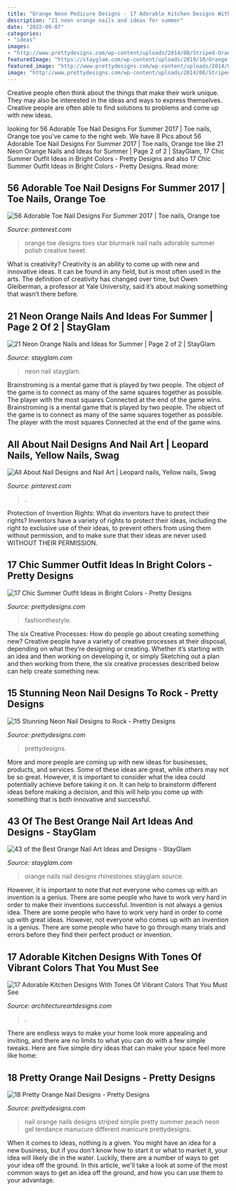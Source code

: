 ```yaml
---
title: "Orange Neon Pedicure Designs - 17 Adorable Kitchen Designs With Tones Of Vibrant Colors That You Must See"
description: "21 neon orange nails and ideas for summer"
date: "2022-09-07"
categories:
- "ideas"
images:
- "http://www.prettydesigns.com/wp-content/uploads/2014/08/Striped-Orange-Nail-Design.jpg"
featuredImage: "https://stayglam.com/wp-content/uploads/2019/10/Orange-Nails-with-Rhinestones.jpg"
featured_image: "http://www.prettydesigns.com/wp-content/uploads/2014/06/Summer-Outfit-with-Bright-Orange-Shirt.jpg"
image: "http://www.prettydesigns.com/wp-content/uploads/2014/08/Striped-Orange-Nail-Design.jpg"
---
```



Creative people often think about the things that make their work unique. They may also be interested in the ideas and ways to express themselves. Creative people are often able to find solutions to problems and come up with new ideas.

	

		
looking for 56 Adorable Toe Nail Designs For Summer 2017 | Toe nails, Orange toe you've came to the right web. We have 8 Pics about 56 Adorable Toe Nail Designs For Summer 2017 | Toe nails, Orange toe like 21 Neon Orange Nails and Ideas for Summer | Page 2 of 2 | StayGlam, 17 Chic Summer Outfit Ideas in Bright Colors - Pretty Designs and also 17 Chic Summer Outfit Ideas in Bright Colors - Pretty Designs. Read more:
		
    
## 56 Adorable Toe Nail Designs For Summer 2017 | Toe Nails, Orange Toe

<img loading=lazy src="https://i.pinimg.com/736x/27/d6/37/27d6376f0c096a94591048bfca6cb1c6.jpg" onerror="this.onerror=null;this.src='https://tse4.mm.bing.net/th?id=OIP.zrM8RYkzrPaVu5m64poNOAHaGa&amp;pid=15.1';" alt="56 Adorable Toe Nail Designs For Summer 2017 | Toe nails, Orange toe">

_Source: pinterest.com_

>orange toe designs toes star blurmark nail nails adorable summer polish creative tweet. 

	

What is creativity?
Creativity is an ability to come up with new and innovative ideas. It can be found in any field, but is most often used in the arts. The definition of creativity has changed over time, but Owen Gleiberman, a professor at Yale University, said it’s about making something that wasn’t there before.

    
## 21 Neon Orange Nails And Ideas For Summer | Page 2 Of 2 | StayGlam

<img loading=lazy src="https://stayglam.com/wp-content/uploads/2020/03/Gold-Foil-Nail-Design.jpg" onerror="this.onerror=null;this.src='https://tse4.mm.bing.net/th?id=OIP.gVZGhEt9K-ED4Mbshut2uwHaHa&amp;pid=15.1';" alt="21 Neon Orange Nails and Ideas for Summer | Page 2 of 2 | StayGlam">

_Source: stayglam.com_

>neon nail stayglam. 

	

Brainstroming is a mental game that is played by two people. The object of the game is to connect as many of the same squares together as possible. The player with the most squares Connected at the end of the game wins. Brainstroming is a mental game that is played by two people. The object of the game is to connect as many of the same squares together as possible. The player with the most squares Connected at the end of the game wins.

    
## All About Nail Designs And Nail Art | Leopard Nails, Yellow Nails, Swag

<img loading=lazy src="https://i.pinimg.com/736x/27/ff/9d/27ff9d545f88bd5dba1faf654111ebf3.jpg" onerror="this.onerror=null;this.src='https://tse1.mm.bing.net/th?id=OIP.dgU6Psx9UIFGBHGC1bXRbwHaLH&amp;pid=15.1';" alt="All About Nail Designs and Nail Art | Leopard nails, Yellow nails, Swag">

_Source: pinterest.com_

>. 

	

Protection of Invention Rights: What do inventors have to protect their rights?
Inventors have a variety of rights to protect their ideas, including the right to exclusive use of their ideas, to prevent others from using them without permission, and to make sure that their ideas are never used WITHOUT THEIR PERMISSION.

    
## 17 Chic Summer Outfit Ideas In Bright Colors - Pretty Designs

<img loading=lazy src="http://www.prettydesigns.com/wp-content/uploads/2014/06/Summer-Outfit-with-Bright-Orange-Shirt.jpg" onerror="this.onerror=null;this.src='https://tse1.mm.bing.net/th?id=OIP.748dy1HZqbOQ8MPTSwwcSAHaK9&amp;pid=15.1';" alt="17 Chic Summer Outfit Ideas in Bright Colors - Pretty Designs">

_Source: prettydesigns.com_

>fashionthestyle. 

	

The six Creative Processes: How do people go about creating something new?
Creative people have a variety of creative processes at their disposal, depending on what they’re designing or creating. Whether it’s starting with an idea and then working on developing it, or simply Sketching out a plan and then working from there, the six creative processes described below can help create something new.

    
## 15 Stunning Neon Nail Designs To Rock - Pretty Designs

<img loading=lazy src="https://www.prettydesigns.com/wp-content/uploads/2014/05/Neon-Pink-and-Neon-Yellow-Nails.jpg" onerror="this.onerror=null;this.src='https://tse3.mm.bing.net/th?id=OIP.FYi7e3UBMgt305wjFngVXAHaMY&amp;pid=15.1';" alt="15 Stunning Neon Nail Designs to Rock - Pretty Designs">

_Source: prettydesigns.com_

>prettydesigns. 

	

More and more people are coming up with new ideas for businesses, products, and services. Some of these ideas are great, while others may not be so great. However, it is important to consider what the idea could potentially achieve before taking it on. It can help to brainstorm different ideas before making a decision, and this will help you come up with something that is both innovative and successful.

    
## 43 Of The Best Orange Nail Art Ideas And Designs - StayGlam

<img loading=lazy src="https://stayglam.com/wp-content/uploads/2019/10/Orange-Nails-with-Rhinestones.jpg" onerror="this.onerror=null;this.src='https://tse2.mm.bing.net/th?id=OIP.gSil-s5vx3XluQ0Gml2EIQHaLH&amp;pid=15.1';" alt="43 of the Best Orange Nail Art Ideas and Designs - StayGlam">

_Source: stayglam.com_

>orange nails nail designs rhinestones stayglam source. 

	

However, it is important to note that not everyone who comes up with an invention is a genius. There are some people who have to work very hard in order to make their inventions successful.
Invention is not always a genius idea. There are some people who have to work very hard in order to come up with great ideas. However, not everyone who comes up with an invention is a genius. There are some people who have to go through many trials and errors before they find their perfect product or invention.

    
## 17 Adorable Kitchen Designs With Tones Of Vibrant Colors That You Must See

<img loading=lazy src="https://www.architectureartdesigns.com/wp-content/uploads/2016/08/11-52.jpg" onerror="this.onerror=null;this.src='https://tse2.mm.bing.net/th?id=OIP.qrqvD2kcEN8sAuXIBhX_pAHaE8&amp;pid=15.1';" alt="17 Adorable Kitchen Designs With Tones Of Vibrant Colors That You Must See">

_Source: architectureartdesigns.com_

>. 

	

There are endless ways to make your home look more appealing and inviting, and there are no limits to what you can do with a few simple tweaks. Here are five simple diry ideas that can make your space feel more like home:

    
## 18 Pretty Orange Nail Designs - Pretty Designs

<img loading=lazy src="http://www.prettydesigns.com/wp-content/uploads/2014/08/Striped-Orange-Nail-Design.jpg" onerror="this.onerror=null;this.src='https://tse1.mm.bing.net/th?id=OIP.RsKu_SyWDwcad7Yv7UVVlAHaFj&amp;pid=15.1';" alt="18 Pretty Orange Nail Designs - Pretty Designs">

_Source: prettydesigns.com_

>nail orange nails designs striped simple pretty summer peach neon gel tendance manucure different manicure prettydesigns. 

	

When it comes to ideas, nothing is a given. You might have an idea for a new business, but if you don't know how to start it or what to market it, your idea will likely die in the water. Luckily, there are a number of ways to get your idea off the ground. In this article, we'll take a look at some of the most common ways to get an idea off the ground, and how you can use them to your advantage.


